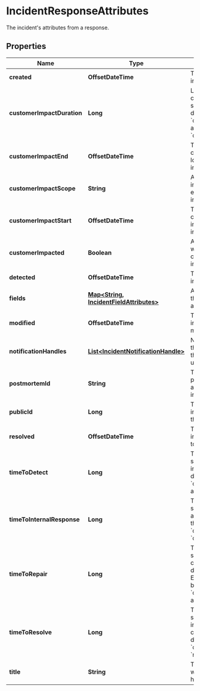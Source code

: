 # IncidentResponseAttributes

The incident's attributes from a response.

## Properties

| Name                       | Type                                                                         | Description                                                                                                                                                                 | Notes                 |
| -------------------------- | ---------------------------------------------------------------------------- | --------------------------------------------------------------------------------------------------------------------------------------------------------------------------- | --------------------- |
| **created**                | **OffsetDateTime**                                                           | Timestamp when the incident was created.                                                                                                                                    | [optional] [readonly] |
| **customerImpactDuration** | **Long**                                                                     | Length of the incident&#39;s customer impact in seconds. Equals the difference between &#x60;customer_impact_start&#x60; and &#x60;customer_impact_end&#x60;.               | [optional] [readonly] |
| **customerImpactEnd**      | **OffsetDateTime**                                                           | Timestamp when customers were no longer impacted by the incident.                                                                                                           | [optional]            |
| **customerImpactScope**    | **String**                                                                   | A summary of the impact customers experienced during the incident.                                                                                                          | [optional]            |
| **customerImpactStart**    | **OffsetDateTime**                                                           | Timestamp when customers began being impacted by the incident.                                                                                                              | [optional]            |
| **customerImpacted**       | **Boolean**                                                                  | A flag indicating whether the incident caused customer impact.                                                                                                              | [optional]            |
| **detected**               | **OffsetDateTime**                                                           | Timestamp when the incident was detected.                                                                                                                                   | [optional]            |
| **fields**                 | [**Map&lt;String, IncidentFieldAttributes&gt;**](IncidentFieldAttributes.md) | A condensed view of the user-defined fields attached to incidents.                                                                                                          | [optional]            |
| **modified**               | **OffsetDateTime**                                                           | Timestamp when the incident was last modified.                                                                                                                              | [optional] [readonly] |
| **notificationHandles**    | [**List&lt;IncidentNotificationHandle&gt;**](IncidentNotificationHandle.md)  | Notification handles that will be notified of the incident during update.                                                                                                   | [optional]            |
| **postmortemId**           | **String**                                                                   | The UUID of the postmortem object attached to the incident.                                                                                                                 | [optional]            |
| **publicId**               | **Long**                                                                     | The monotonically increasing integer ID for the incident.                                                                                                                   | [optional]            |
| **resolved**               | **OffsetDateTime**                                                           | Timestamp when the incident&#39;s state was set to resolved.                                                                                                                | [optional]            |
| **timeToDetect**           | **Long**                                                                     | The amount of time in seconds to detect the incident. Equals the difference between &#x60;customer_impact_start&#x60; and &#x60;detected&#x60;.                             | [optional] [readonly] |
| **timeToInternalResponse** | **Long**                                                                     | The amount of time in seconds to call incident after detection. Equals the difference of &#x60;detected&#x60; and &#x60;created&#x60;.                                      | [optional] [readonly] |
| **timeToRepair**           | **Long**                                                                     | The amount of time in seconds to resolve customer impact after detecting the issue. Equals the difference between &#x60;customer_impact_end&#x60; and &#x60;detected&#x60;. | [optional] [readonly] |
| **timeToResolve**          | **Long**                                                                     | The amount of time in seconds to resolve the incident after it was created. Equals the difference between &#x60;created&#x60; and &#x60;resolved&#x60;.                     | [optional] [readonly] |
| **title**                  | **String**                                                                   | The title of the incident, which summarizes what happened.                                                                                                                  |
